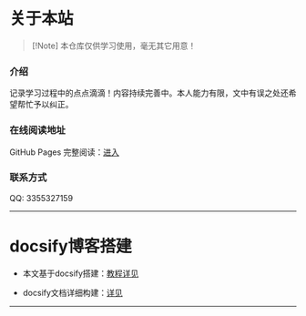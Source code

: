 # 关于本站

> [!Note] 本仓库仅供学习使用，毫无其它用意！

### 介绍

记录学习过程中的点点滴滴！内容持续完善中。本人能力有限，文中有误之处还希望帮忙予以纠正。

### 在线阅读地址

GitHub Pages 完整阅读：[进入](https://yznotes.cn/)

### 联系方式

[//]: # (![]&#40;https://studyimages.oss-cn-beijing.aliyuncs.com/img/qqImage.png&#41; )
QQ: 3355327159


---

# docsify博客搭建

- 本文基于docsify搭建：[教程详见](https://mp.weixin.qq.com/s/aK9Z9RkqWMUpcNzUREEx4Q)

- docsify文档详细构建：[详见](https://notebook.js.org/#/Project/Docsify/docsifyNotes)

---